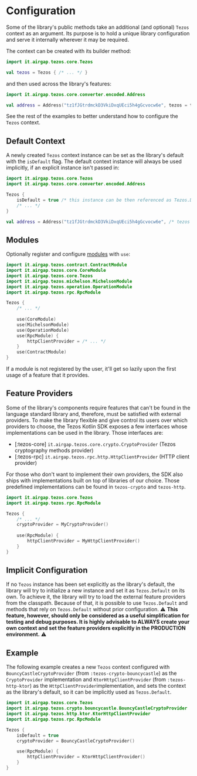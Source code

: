 # Configuration

Some of the library's public methods take an additional (and optional) `Tezos` context as an argument.
Its purpose is to hold a unique library configuration and serve it internally wherever it may be required.

The context can be created with its builder method:
```kotlin
import it.airgap.tezos.core.Tezos

val tezos = Tezos { /* ... */ }
```
and then used across the library's features:
```kotlin
import it.airgap.tezos.core.converter.encoded.Address

val address = Address("tz1fJGtrdmckD3VkiDxqUEci5h4gGcvocw6e", tezos = tezos)
```

See the rest of the examples to better understand how to configure the `Tezos` context.

## Default Context

A newly created `Tezos` context instance can be set as the library's default with the `isDefault` flag.
The default context instance will always be used implicitly, if an explicit instance isn't passed in:

```kotlin
import it.airgap.tezos.core.Tezos
import it.airgap.tezos.core.converter.encoded.Address

Tezos {
    isDefault = true /* this instance can be then referenced as Tezos.Default */
    /* ... */
}

val address = Address("tz1fJGtrdmckD3VkiDxqUEci5h4gGcvocw6e", /* tezos = Tezos.Default */)
```

## Modules

Optionally register and configure [modules](https://github.com/airgap-it/tezos-kotlin-sdk#modules-overview) with `use`:

```kotlin
import it.airgap.tezos.contract.ContractModule
import it.airgap.tezos.core.CoreModule
import it.airgap.tezos.core.Tezos
import it.airgap.tezos.michelson.MichelsonModule
import it.airgap.tezos.operation.OperationModule
import it.airgap.tezos.rpc.RpcModule

Tezos {
    /* ... */
    
    use(CoreModule)
    use(MichelsonModule)
    use(OperationModule)
    use(RpcModule) {
        httpClientProvider = /* ... */
    }
    use(ContractModule)
}
```

If a module is not registered by the user, it'll get so lazily upon the first usage of a feature that it provides.

## Feature Providers

Some of the library's components require features that can't be found in the language standard library and, therefore,
must be satisfied with external providers. To make the library flexible and give control its users over which providers to choose,
the Tezos Kotlin SDK exposes a few interfaces whose implementations can be used in the library.
Those interfaces are:
- [:tezos-core] `it.airgap.tezos.core.crypto.CryptoProvider` (Tezos cryptography methods provider)
- [:tezos-rpc] `it.airgap.tezos.rpc.http.HttpClientProvider` (HTTP client provider)

For those who don't want to implement their own providers, the SDK also ships with implementations built
on top of libraries of our choice. Those predefined implementations can be found in `tezos-crypto` and `tezos-http`.

```kotlin
import it.airgap.tezos.core.Tezos
import it.airgap.tezos.rpc.RpcModule

Tezos {
    /* ... */
    cryptoProvider = MyCryptoProvider()
    
    use(RpcModule) {
        httpClientProvider = MyHttpClientProvider()
    }
}
```

## Implicit Configuration

If no `Tezos` instance has been set explicitly as the library's default, the library will try to initialize a new instance
and set it as `Tezos.Default` on its own. To achieve it, the library will try to load the external feature providers from the classpath.
Because of that, it is possible to use `Tezos.Default` and methods that rely on `Tezos.Default` without prior configuration. 
⚠️ **This feature, however, should only be considered as a useful simplification for testing and debug purposes.
It is highly advisable to ALWAYS create your own context and set the feature providers explicitly in the PRODUCTION environment.** ⚠️  

## Example

The following example creates a new `Tezos` context configured with `BouncyCastleCryptoProvider` (from `:tezos-crypto-bouncycastle`) 
as the `CryptoProvider` implementation and `KtorHttpClientProvider` (from `:tezos-http-ktor`) as the `HttpClientProvider`implementation,
and sets the context as the library's default, so it can be implicitly used as `Tezos.Default`.

```kotlin
import it.airgap.tezos.core.Tezos
import it.airgap.tezos.crypto.bouncycastle.BouncyCastleCryptoProvider
import it.airgap.tezos.http.ktor.KtorHttpClientProvider
import it.airgap.tezos.rpc.RpcModule

Tezos {
    isDefault = true
    cryptoProvider = BouncyCastleCryptoProvider()

    use(RpcModule) {
        httpClientProvider = KtorHttpClientProvider()
    }
}
```
